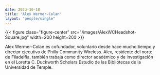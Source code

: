 ```yaml
---
date: 2023-10-18
title: "Alex Wermer-Colan"
layout: "people/single"
---
```


{{< figure class="figure-center" src="/images/AlexWCHeadshot-Square.jpg" width=200 height=200 >}}  

Alex Wermer-Colan es cofundador, voluntario desde hace mucho tiempo y director ejecutivo de Philly Community Wireless. Alex, residente del norte de Filadelfia, también trabaja como director académico y de investigación en el Loretta C. Duckworth Scholars Estudio de las Bibliotecas de la Universidad de Temple.  
